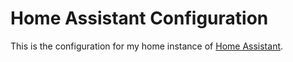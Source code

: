 # Home Assistant Configuration
This is the configuration for my home instance of [Home Assistant](https://www.home-assistant.io/).
